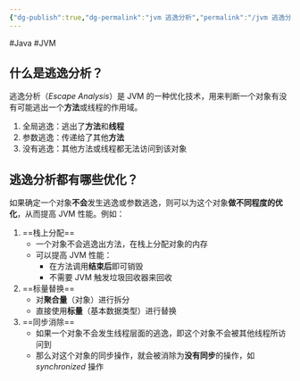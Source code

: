 ```yaml
---
{"dg-publish":true,"dg-permalink":"jvm 逃逸分析","permalink":"/jvm 逃逸分析/"}
---
```



#Java #JVM 

## 什么是逃逸分析？

逃逸分析（*Escape Analysis*）是 JVM 的一种优化技术，用来判断一个对象有没有可能逃出一个**方法**或线程的作用域。

1. 全局逃逸：逃出了**方法**和**线程**
2. 参数逃逸：传递给了其他**方法**
3. 没有逃逸：其他方法或线程都无法访问到该对象

## 逃逸分析都有哪些优化？

如果确定一个对象**不会**发生逃逸或参数逃逸，则可以为这个对象**做不同程度的优化**，从而提高 JVM 性能。例如：
1. ==栈上分配==
	- 一个对象不会逃逸出方法，在栈上分配对象的内存
	- 可以提高 JVM 性能：
		- 在方法调用**结束后**即可销毁
		- 不需要 JVM 触发垃圾回收器来回收
2. ==标量替换==
	- 对**聚合量**（对象）进行拆分
	- 直接使用**标量**（基本数据类型）进行替换
3. ==同步消除==
	- 如果一个对象不会发生线程层面的逃逸，即这个对象不会被其他线程所访问到
	- 那么对这个对象的同步操作，就会被消除为**没有同步**的操作，如 *synchronized* 操作
